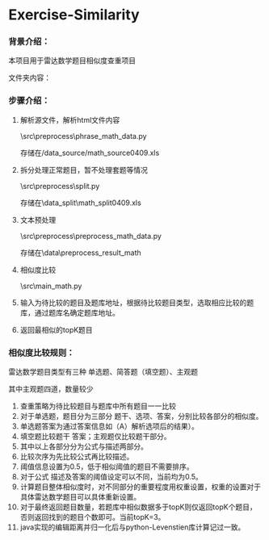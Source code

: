 # Exercise-Similarity

### 背景介绍：

本项目用于雷达数学题目相似度查重项目



文件夹内容：



### 步骤介绍：

1. 解析源文件，解析html文件内容

   \src\preprocess\phrase_math_data.py

   存储在/data_source/math_source0409.xls

2. 拆分处理正常题目，暂不处理套题等情况

   \src\preprocess\split.py

   存储在\data_split\math_split0409.xls

3. 文本预处理

   \src\preprocess\preprocess_math_data.py

   存储在\data\preprocess_result_math

4. 相似度比较

   \src\main_math.py

5. 输入为待比较的题目及题库地址，根据待比较题目类型，选取相应比较的题库，通过题库名确定题库地址。

6. 返回最相似的topK题目



### 相似度比较规则：

雷达数学题目类型有三种 单选题、简答题（填空题）、主观题

其中主观题四道，数量较少

1. 查重策略为待比较题目与题库中所有题目一一比较
2. 对于单选题，题目分为三部分 题干、选项、答案，分别比较各部分的相似度。
3. 单选题答案为通过答案信息如（A）解析选项后的结果）。
4. 填空题比较题干 答案；主观题仅比较题干部分。
5. 其中以上各部分分为公式与描述两部分。
6. 比较次序为先比较公式再比较描述。
7. 阈值信息设置为0.5，低于相似阈值的题目不需要排序。
8. 对于公式 描述及答案的阈值设定可以不同，当前均为0.5。
9. 计算题目整体相似度时，对不同部分的重要程度用权重设置，权重的设置对于具体雷达数学题目可以具体重新设置。
10. 对于最终返回题目数量，若题库中相似数据多于topK则仅返回topK个题目，否则返回找到的题目个数即可。当前topK=3。
11. java实现的编辑距离并归一化后与python-Levenstien库计算记过一致。



